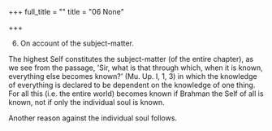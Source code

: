 +++
full_title = ""
title = "06 None"

+++


6. On account of the subject-matter.

The highest Self constitutes the subject-matter (of the entire chapter), as we see from the passage, 'Sir, what is that through which, when it is known, everything else becomes known?' (Mu. Up. I, 1, 3) in which the knowledge of everything is declared to be dependent on the knowledge of one thing. For all this (i.e. the entire world) becomes known if Brahman the Self of all is known, not if only the individual soul is known.

Another reason against the individual soul follows.

